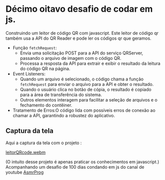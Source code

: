 # Décimo oitavo desafio de codar em js.
Construindo um leitor de código QR com javascript. Este leitor de código qr também usa a API do QR Reader e pode ler os códigos qr que geramos.
* Função `fetchRequest`:
   * Envia uma solicitação POST para a API do serviço QRServer, passando o arquivo de imagem com o código QR.
   * Processa a resposta da API para extrair e exibir o resultado da leitura do código QR na página.
* Event Listeners:
   * Quando um arquivo é selecionado, o código chama a função `fetchRequest` para enviar o arquivo para a API e obter o resultado.
   * Quando o usuário clica no botão de cópia, o resultado é copiado para a área de transferência do sistema.
   * Outros elementos interagem para facilitar a seleção de arquivos e o fechamento do contêiner.
* Tratamento de Erros:O código lida com possíveis erros de conexão ao chamar a API, garantindo a robustez do aplicativo.

## Captura da tela
Aqui a captura da tela com o projeto :

[leitorQRcode.webm](https://github.com/77971904/-Desafio-de-codar-em-javascript18/assets/108705247/2c99175f-0c6f-401a-ba5a-1aed4ebb2d98)

(O intuito desse projeto é apenas praticar os conhecimentos em javascript.)
Acompanhando um desafio de 100 dias condando em js do canal de youtube <a href="youtube.com/channel/UCJqXkOwrq7uBn-sn_Fvce9Q?sub_confirmation=1">AsmrProg</a>

